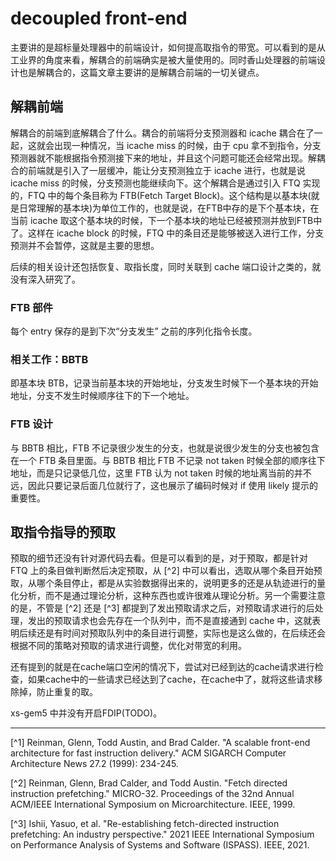 # decoupled front-end

主要讲的是超标量处理器中的前端设计，如何提高取指令的带宽。可以看到的是从工业界的角度来看，解耦合的前端确实是被大量使用的。同时香山处理器的前端设计也是解耦合的，这篇文章主要讲的是解耦合前端的一切关键点。

## 解耦前端

解耦合的前端到底解耦合了什么。耦合的前端将分支预测器和 icache 耦合在了一起，这就会出现一种情况，当 icache miss 的时候，由于 cpu 拿不到指令，分支预测器就不能根据指令预测接下来的地址，并且这个问题可能还会经常出现。解耦合的前端就是引入了一层缓冲，能让分支预测独立于 icache 进行，也就是说 icache miss 的时候，分支预测也能继续向下。这个解耦合是通过引入 FTQ 实现的，FTQ 中的每个条目称为 FTB(Fetch Target Block)。这个结构是以基本块(就是日常理解的基本块)为单位工作的，也就是说，在FTB中存的是下个基本块，在当前 icache 取这个基本块的时候，下一个基本块的地址已经被预测并放到FTB中了。这样在 icache block 的时候，FTQ 中的条目还是能够被送入进行工作，分支预测并不会暂停，这就是主要的思想。

后续的相关设计还包括恢复、取指长度，同时关联到 cache 端口设计之类的，就没有深入研究了。

### FTB 部件

每个 entry 保存的是到下次“分支发生” 之前的序列化指令长度。

### 相关工作：BBTB

即基本块 BTB，记录当前基本块的开始地址，分支发生时候下一个基本块的开始地址，分支不发生时候顺序往下的下一个地址。

### FTB 设计

与 BBTB 相比，FTB 不记录很少发生的分支，也就是说很少发生的分支也被包含在一个 FTB 条目里面。与 BBTB 相比 FTB 不记录 not taken 时候全部的顺序往下地址，而是只记录低几位，这里 FTB 认为 not taken 时候的地址离当前的并不远，因此只要记录后面几位就行了，这也展示了编码时候对 if 使用 likely 提示的重要性。


## 取指令指导的预取

预取的细节还没有针对源代码去看。但是可以看到的是，对于预取，都是针对 FTQ 上的条目做判断然后决定预取，从 [^2] 中可以看出，选取从哪个条目开始预取，从哪个条目停止，都是从实验数据得出来的，说明更多的还是从轨迹进行的量化分析，而不是通过理论分析，这种东西也或许很难从理论分析。另一个需要注意的是，不管是 [^2] 还是 [^3] 都提到了发出预取请求之后，对预取请求进行的后处理，发出的预取请求也会先存在一个队列中，而不是直接通到 cache 中，这就表明后续还是有时间对预取队列中的条目进行调整，实际也是这么做的，在后续还会根据不同的策略对预取的请求进行调整，优化对带宽的利用。

还有提到的就是在cache端口空闲的情况下，尝试对已经到达的cache请求进行检查，如果cache中的一些请求已经达到了cache，在cache中了，就将这些请求移除掉，防止重复的取。

xs-gem5 中并没有开启FDIP(TODO)。

---
[^1] Reinman, Glenn, Todd Austin, and Brad Calder. "A scalable front-end architecture for fast instruction delivery." ACM SIGARCH Computer Architecture News 27.2 (1999): 234-245.

[^2] Reinman, Glenn, Brad Calder, and Todd Austin. "Fetch directed instruction prefetching." MICRO-32. Proceedings of the 32nd Annual ACM/IEEE International Symposium on Microarchitecture. IEEE, 1999.

[^3] Ishii, Yasuo, et al. "Re-establishing fetch-directed instruction prefetching: An industry perspective." 2021 IEEE International Symposium on Performance Analysis of Systems and Software (ISPASS). IEEE, 2021.
